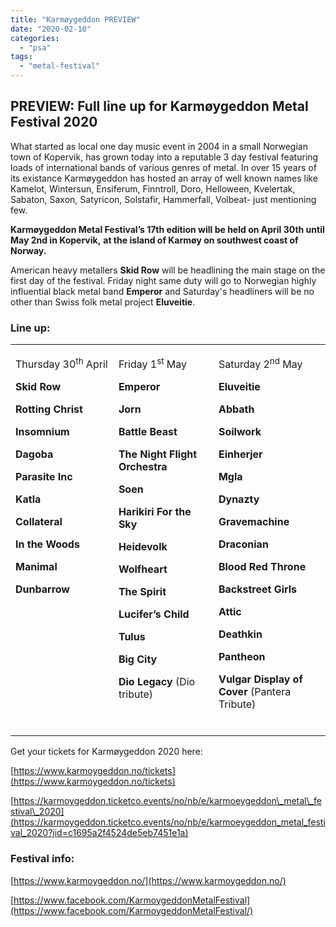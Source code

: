 ```yaml
---
title: "Karmøygeddon PREVIEW"
date: "2020-02-10"
categories: 
  - "psa"
tags: 
  - "metal-festival"
---
```


## PREVIEW: Full line up for Karmøygeddon Metal Festival 2020

What started as local one day music event in 2004 in a small Norwegian town of Kopervik, has grown today into a reputable 3 day festival featuring loads of international bands of various genres of metal. In over 15 years of its existance Karmøygeddon has hosted an array of well known names like Kamelot, Wintersun, Ensiferum, Finntroll, Doro, Helloween, Kvelertak, Sabaton, Saxon, Satyricon, Solstafir, Hammerfall, Volbeat- just mentioning few.

**Karmøygeddon Metal Festival’s 17th edition will be held on April 30th until May 2nd in Kopervik,** **at the island of Karmøy on southwest coast of Norway.**

American heavy metallers **Skid Row** will be headlining the main stage on the first day of the festival. Friday night same duty will go to Norwegian highly influential black metal band **Emperor** and Saturday's headliners will be no other than Swiss folk metal project **Eluveitie**.

### Line up:

<table><tbody><tr><td style="width: 221px; vertical-align: top;" width="221"><p>Thursday 30<sup>th</sup> April</p><p><strong>Skid Row</strong></p><p><strong>Rotting Christ</strong></p><p><strong>Insomnium</strong></p><p><strong>Dagoba</strong></p><p><strong>Parasite Inc</strong></p><p><strong>Katla</strong></p><p><strong>Collateral</strong></p><p><strong>In the Woods</strong></p><p><strong>Manimal</strong></p><p><strong>Dunbarrow</strong></p><p>&nbsp;</p></td><td style="vertical-align: top;" width="221"><p>Friday 1<sup>st</sup> May</p><p><strong>Emperor</strong></p><p><strong>Jorn</strong></p><p><strong>Battle Beast</strong></p><p><strong>The Night Flight Orchestra</strong></p><p><strong>Soen</strong></p><p><strong>Harikiri For the Sky</strong></p><p><strong>Heidevolk</strong></p><p><strong>Wolfheart</strong></p><p><strong>The Spirit</strong></p><p><strong>Lucifer’s Child</strong></p><p><strong>Tulus</strong></p><p><strong>Big City</strong></p><p><strong>Dio Legacy </strong>(Dio tribute)</p><p><strong>&nbsp;</strong></p></td><td style="vertical-align: top;" width="221"><p>Saturday 2<sup>nd</sup> May</p><p><strong>Eluveitie</strong></p><p><strong>Abbath</strong></p><p><strong>Soilwork</strong></p><p><strong>Einherjer</strong></p><p><strong>Mgla</strong></p><p><strong>Dynazty</strong></p><p><strong>Gravemachine</strong></p><p><strong>Draconian</strong></p><p><strong>Blood Red Throne</strong></p><p><strong>Backstreet Girls</strong></p><p><strong>Attic</strong></p><p><strong>Deathkin</strong></p><p><strong>Pantheon</strong></p><p><strong>Vulgar Display of Cover </strong>(Pantera Tribute)</p></td></tr></tbody></table>

Get your tickets for Karmøygeddon 2020 here:

[https://www.karmoygeddon.no/tickets](https://www.karmoygeddon.no/tickets)

[https://karmoygeddon.ticketco.events/no/nb/e/karmoeygeddon\_metal\_festival\_2020](https://karmoygeddon.ticketco.events/no/nb/e/karmoeygeddon_metal_festival_2020?jid=c1695a2f4524de5eb7451e1a)

### Festival info:

[https://www.karmoygeddon.no/](https://www.karmoygeddon.no/)

[https://www.facebook.com/KarmoygeddonMetalFestival](https://www.facebook.com/KarmoygeddonMetalFestival/)
